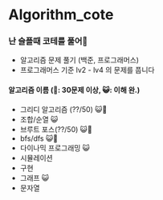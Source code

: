 # Algorithm_cote

### 난 슬플때 코테를 풀어👊
- 알고리즘 문제 풀기 (백준, 프로그래머스)
- 프로그래머스 기준 lv2 - lv4 의 문제를 풉니다

#### 알고리즘 이름 (👊: 30문제 이상, 😺: 이해 완.)
- 그리디 알고리즘 (??/50) 😺👊
- 조합/순열 😺
- 브루트 포스(??/50) 😺👊
- bfs/dfs 😺👊
- 다이나믹 프로그래밍 😺
- 시뮬레이션
- 구현
- 그래프 😺
- 문자열
